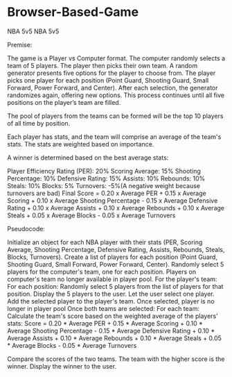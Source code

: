 # Browser-Based-Game
NBA 5v5
NBA 5v5

Premise:

The game is a Player vs Computer format. 
The computer randomly selects a team of 5 players. 
The player then picks their own team. 
A random generator presents five options for the player to choose from. 
The player picks one player for each position (Point Guard, Shooting Guard, Small Forward, Power Forward, and Center). 
After each selection, the generator randomizes again, offering new options. 
This process continues until all five positions on the player’s team are filled. 
 

 

The pool of players from the teams can be formed will be the top 10 players of all time by position. 

 

Each player has stats, and the team will comprise an average of the team's stats. The stats are weighted based on importance.  

 

A winner is determined based on the best average stats: 

 

Player Efficiency Rating (PER): 20% 
Scoring Average: 15% 
Shooting Percentage: 10% 
Defensive Rating: 15% 
Assists: 10% 
Rebounds: 10% 
Steals: 10% 
Blocks: 5% 
Turnovers: -5%(A negative weight because turnovers are bad) 
Final Score = 0.20 x Average PER + 0.15 x Average Scoring  + 0.10 x Average Shooting Percentage  - 0.15 x Average Defensive Rating  + 0.10 x Average Assists  + 0.10 x Average Rebounds  + 0.10 x Average Steals  + 0.05 x  Average Blocks  - 0.05 x Average Turnovers 

Pseudocode:

Initialize an object for each NBA player with their stats (PER, Scoring Average, Shooting Percentage, Defensive Rating, Assists, Rebounds, Steals, Blocks, Turnovers).
Create a list of players for each position (Point Guard, Shooting Guard, Small Forward, Power Forward, Center).
Randomly select 5 players for the computer's team, one for each position.
Players on computer's team no longer available in player pool. 
For the player's team:
For each position:
Randomly select 5 players from the list of players for that position. 
Display the 5 players to the user. 
Let the user select one player. 
Add the selected player to the player's team. 
Once selected, player is no longer in player pool 
Once both teams are selected:
For each team:
Calculate the team's score based on the weighted average of the players' stats:
         Score = 0.20 * Average PER + 0.15 * Average Scoring + 0.10 * Average Shooting Percentage - 0.15 * Average Defensive Rating + 0.10 * Average Assists + 0.10 * Average Rebounds + 0.10 * Average Steals + 0.05 * Average Blocks - 0.05 * Average Turnovers 

Compare the scores of the two teams.
The team with the higher score is the winner.
Display the winner to the user.
